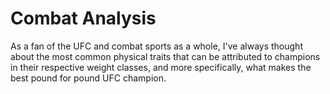 # Combat Analysis

<p> As a fan of the UFC and combat sports as a whole, I've always thought about the most common physical traits that can be attributed to champions in their respective weight classes, and more specifically, what makes the best pound for pound UFC champion. 
</p>
